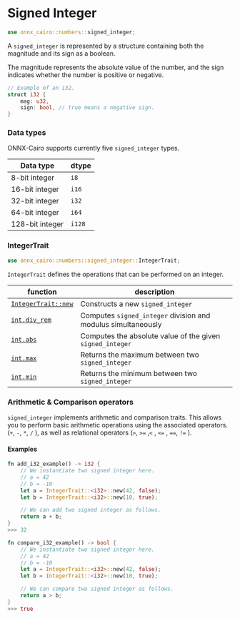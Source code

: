# Signed Integer

```rust
use onnx_cairo::numbers::signed_integer;
```

A `signed_integer` is represented by a structure containing both the magnitude and its sign as a boolean.

The magnitude represents the absolute value of the number, and the sign indicates whether the number is positive or negative.

```rust
// Example of an i32.
struct i32 {
    mag: u32,
    sign: bool, // true means a negative sign.
}
```

### Data types

ONNX-Cairo supports currently five `signed_integer` types.

| Data type       | dtype  |
| --------------- | ------ |
| 8-bit integer   | `i8`   |
| 16-bit integer  | `i16`  |
| 32-bit integer  | `i32`  |
| 64-bit integer  | `i64`  |
| 128-bit integer | `i128` |

### **IntegerTrait**

```rust
use onnx_cairo::numbers::signed_integer::IntegerTrait;
```

`IntegerTrait` defines the operations that can be performed on an integer.

| function                                   | description                                                   |
| ------------------------------------------ | ------------------------------------------------------------- |
| [`IntegerTrait::new`](integertrait-new.md) | Constructs a new `signed_integer`                             |
| [`int.div_rem`](int.div\_rem.md)           | Computes `signed_integer` division and modulus simultaneously |
| [`int.abs`](int.abs.md)                    | Computes the absolute value of the given `signed_integer`     |
| [`int.max`](int.max.md)                    | Returns the maximum between two `signed_integer`              |
| [`int.min`](int.min.md)                    | Returns the minimum between two `signed_integer`              |

### Arithmetic & Comparison operators

`signed_integer` implements arithmetic and comparison traits. This allows you to perform basic arithmetic operations using the associated operators. (`+`, `-`, `*`, `/` ), as well as relational operators (`>`, `>=` ,`<` , `<=` , `==`, `!=` ).

#### Examples

```rust
fn add_i32_example() -> i32 {
    // We instantiate two signed integer here.
    // a = 42
    // b = -10
    let a = IntegerTrait::<i32>::new(42, false);
    let b = IntegerTrait::<i32>::new(10, true);

    // We can add two signed integer as follows.
    return a + b;
}
>>> 32
```

```rust
fn compare_i32_example() -> bool {
    // We instantiate two signed integer here.
    // a = 42
    // b = -10
    let a = IntegerTrait::<i32>::new(42, false);
    let b = IntegerTrait::<i32>::new(10, true);

    // We can compare two signed integer as follows.
    return a > b;
}
>>> true
```
